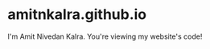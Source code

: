 amitnkalra.github.io
====================

I'm Amit Nivedan Kalra. You're viewing my website's code!

